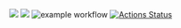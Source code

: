 <a href="https://codeclimate.com/github/90909A/frontend-project-lvl2/maintainability"><img src="https://api.codeclimate.com/v1/badges/b5ca5ac82fae89a4bdc4/maintainability" /></a>
<a href="https://codeclimate.com/github/90909A/frontend-project-lvl2/test_coverage"><img src="https://api.codeclimate.com/v1/badges/b5ca5ac82fae89a4bdc4/test_coverage" /></a>
![example workflow](https://github.com/<OWNER>/90909A/frontend-project-lvl2/actions/workflows/github-actions-demo.yml/badge.svg)
[![Actions Status](https://github.com/90909A/frontend-project-lvl2/workflows/hexlet-check/badge.svg)](https://github.com/90909A/frontend-project-lvl2/actions)
